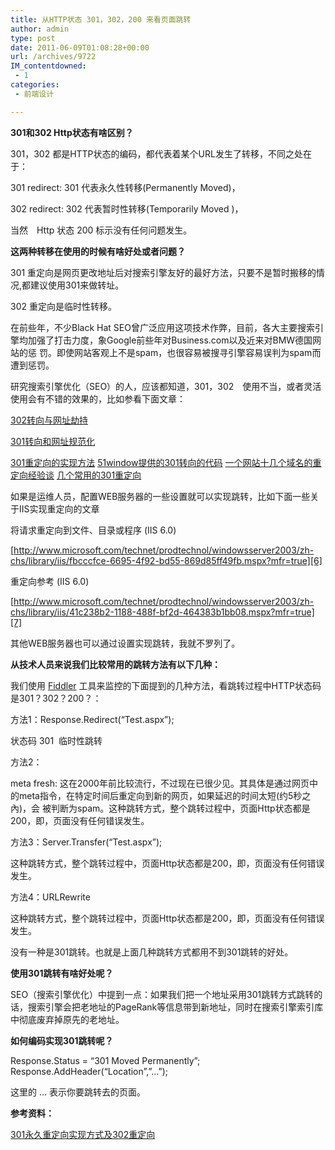 ```yaml
---
title: 从HTTP状态 301，302，200 来看页面跳转
author: admin
type: post
date: 2011-06-09T01:08:28+00:00
url: /archives/9722
IM_contentdowned:
 - 1
categories:
 - 前端设计

---
```

**301和302 Http状态有啥区别？**

301，302 都是HTTP状态的编码，都代表着某个URL发生了转移，不同之处在于：

301 redirect: 301 代表永久性转移(Permanently Moved)，

302 redirect: 302 代表暂时性转移(Temporarily Moved )，

当然　Http 状态 200 标示没有任何问题发生。

**这两种转移在使用的时候有啥好处或者问题？**

301 重定向是网页更改地址后对搜索引擎友好的最好方法，只要不是暂时搬移的情况,都建议使用301来做转址。

302 重定向是临时性转移。

在前些年，不少Black Hat SEO曾广泛应用这项技术作弊，目前，各大主要搜索引擎均加强了打击力度，象Google前些年对Business.com以及近来对BMW德国网站的惩 罚。即使网站客观上不是spam，也很容易被搜寻引擎容易误判为spam而遭到惩罚。

研究搜索引擎优化（SEO）的人，应该都知道，301，302　使用不当，或者灵活使用会有不错的效果的，比如参看下面文章：

[302转向与网址劫持](http://www.jzxue.com/Html/google/011117403024005.html)

[301转向和网址规范化][1]

[301重定向的实现方法][2]
[51window提供的301转向的代码][3]
[一个网站十几个域名的重定向经验谈][4]
[几个常用的301重定向][5]

如果是运维人员，配置WEB服务器的一些设置就可以实现跳转，比如下面一些关于IIS实现重定向的文章

将请求重定向到文件、目录或程序 (IIS 6.0)

[http://www.microsoft.com/technet/prodtechnol/windowsserver2003/zh-chs/library/iis/fbcccfce-6695-4f92-bd55-869d85ff49fb.mspx?mfr=true][6]

重定向参考 (IIS 6.0)

[http://www.microsoft.com/technet/prodtechnol/windowsserver2003/zh-chs/library/iis/41c238b2-1188-488f-bf2d-464383b1bb08.mspx?mfr=true][7]

其他WEB服务器也可以通过设置实现跳转，我就不罗列了。

**从技术人员来说我们比较常用的跳转方法有以下几种：**

我们使用 [Fiddler](http://www.fiddler2.com/) 工具来监控的下面提到的几种方法，看跳转过程中HTTP状态码是301？302？200？：

方法1：Response.Redirect(“Test.aspx”);

状态码 301  临时性跳转

方法2：

meta fresh: 这在2000年前比较流行，不过现在已很少见。其具体是通过网页中的meta指令，在特定时间后重定向到新的网页，如果延迟的时间太短(约5秒之內)，会 被判断为spam。这种跳转方式，整个跳转过程中，页面Http状态都是200，即，页面没有任何错误发生。

方法3：Server.Transfer(“Test.aspx”);

这种跳转方式，整个跳转过程中，页面Http状态都是200，即，页面没有任何错误发生。

方法4：URLRewrite

这种跳转方式，整个跳转过程中，页面Http状态都是200，即，页面没有任何错误发生。

没有一种是301跳转。也就是上面几种跳转方式都用不到301跳转的好处。

**使用301跳转有啥好处呢？**

SEO（搜索引擎优化）中提到一点：如果我们把一个地址采用301跳转方式跳转的话，搜索引擎会把老地址的PageRank等信息带到新地址，同时在搜索引擎索引库中彻底废弃掉原先的老地址。

**如何编码实现301跳转呢？**

Response.Status = “301 Moved Permanently”;
Response.AddHeader(“Location”,”…”);

这里的 … 表示你要跳转去的页面。

**参考资料：**

[301永久重定向实现方式及302重定向](http://idoall.org/blogs/ian/archive/2007/08/12/301-302.aspx)

 [1]: http://www.chinamyhosting.com/seoblog/2006/04/12/301-redirect/
 [2]: http://www.williamlong.info/archives/484.html
 [3]: http://www.51windows.net/data/?url=/data/files/file_407.asp
 [4]: http://jesse.blogs-china.com/200510/58.html
 [5]: http://jesse.blogs-china.com/200510/31.html
 [6]: http://www.microsoft.com/technet/prodtechnol/windowsserver2003/zh-chs/library/iis/fbcccfce-6695-4f92-bd55-869d85ff49fb.mspx?mfr=true "http://www.microsoft.com/technet/prodtechnol/windowsserver2003/zh-chs/library/iis/fbcccfce-6695-4f92-bd55-869d85ff49fb.mspx?mfr=true"
 [7]: http://www.microsoft.com/technet/prodtechnol/windowsserver2003/zh-chs/library/iis/41c238b2-1188-488f-bf2d-464383b1bb08.mspx?mfr=true "http://www.microsoft.com/technet/prodtechnol/windowsserver2003/zh-chs/library/iis/41c238b2-1188-488f-bf2d-464383b1bb08.mspx?mfr=true"